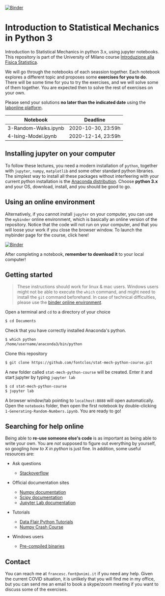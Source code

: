 [![Binder](https://mybinder.org/badge_logo.svg)](https://mybinder.org/v2/gh/fontclos/stat-mech-python-course/master?urlpath=lab)

# Introduction to Statistical Mechanics in Python 3
Introduction to Statistical Mechanics in python 3.x, using jupyter notebooks.
This repository is part of the University of Milano course [Introduzione alla Fisica Statistica](http://labonline.ctu.unimi.it/course/view.php?id=149).

We will go through the notebooks of each seassion together. Each notebook explores a different topic and proposes some **exercises for you to do**. There will be some time for you to try the exercises, and we will solve some of them together. You are expected then to solve the rest of exercises on your own. 

Please send your solutions **no later than the indicated date** using the [labonline platform](http://labonline.ctu.unimi.it/course/view.php?id=149). 

| Notebook | Deadline           |
| ------- | ------------------ |
|  3-Random-Walks.ipynb | 2020-10-30, 23:59h |
|  4-Ising-Model.ipynb | 2020-12-14, 23:59h |



## Installing jupyter on your computer
To follow these lectures, you need a modern installation of `python`, together with `jupyter`, `numpy`, `matplotlib` and some other standard python libraries. The simplest way to install all these packages without interfeering with your current python installation is the [Anaconda distribution](https://www.anaconda.com/download/). Choose **python 3.x** and your OS, download, install, and you should be good to go. 

## Using an online environment
Alternatively, if you cannot install `jupyter` on your computer, you can use the `mybinder` online environment, which is basically an online version of the repository. Notice that the code will not run on your computer, and that you will loose your work if you close the browser window. To launch the mybinder page for the course, click here!

[![Binder](https://mybinder.org/badge_logo.svg)](https://mybinder.org/v2/gh/fontclos/stat-mech-python-course/master?urlpath=lab)

After completing a notebook, **remember to download it** to your local computer!


## Getting started
> These instructions should work for linux & mac users. Windows users might not be able to execute the `which` command, and might need to install the `git` command beforehand. In case of technical difficulties, please use the [binder online environment](https://mybinder.org/v2/gh/fontclos/stat-mech-python-course/master?urlpath=lab).

Open a terminal and `cd` to a directory of your choice
```bash
$ cd Documents
```
Check that you have correctly installed Anaconda's python. 
```bash
$ which python
/home/username/anaconda3/bin/python
```
Clone this repository
```bash
$ git clone https://github.com/fontclos/stat-mech-python-course.git
```
A new folder called `stat-mech-python-course` will be created. Enter it and start jupyter by typing `jupyter lab`
```bash
$ cd stat-mech-python-course
$ jupyter lab
```
A browser window/tab pointing to `localhost:8888` will open automatically. Open the `notebooks` folder, then open the first notebook by double-clicking `1-Generating-Random-Numbers.ipynb`. You are ready to go!


## Searching for help online
Being able to **re-use someone else's code** is as important as being able to write your own. You are *not* supposed to figure out everything by yourself, so googling *how to X in python* is just fine. In addition, some useful resources are:

+ Ask questions
  + [Stackoverflow](https://stackoverflow.com/)

+ Official documentation sites
  + [Numpy documentation](https://docs.scipy.org/doc/numpy/reference/routines.html)
  + [Scipy documentation](https://docs.scipy.org/doc/scipy/reference/)
  + [Jupyter Lab documentation](https://jupyterlab.readthedocs.io/en/stable/)

+ Tutorials
  + [Data Flair Python Tutorials](https://data-flair.training/blogs/python-tutorials-home/)
  + [Numpy Crash Course](https://cs231n.github.io/python-numpy-tutorial/)
  
+ Windows users
  + [Pre-compiled binaries](https://www.lfd.uci.edu/~gohlke/pythonlibs/)

## Contact
You can reach me at `francesc.font@unimi.it` if you need any help. Given the current COVID situation, it is unlikely that you will find me in my office, but you can send me an email to book a skype/zoom meeting if you want to discuss some of the exercises.

